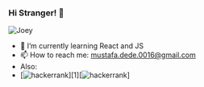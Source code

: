 ### Hi Stranger! 👋

![Joey](https://media3.giphy.com/media/l3V0A5D73FHx4ayyI/giphy.gif?cid=790b76116ea264a818ee039db28f613ffa819a73350d79bb&rid=giphy.gif&ct=g)

- 🌱 I’m currently learning React and JS
- 📫 How to reach me: mustafa.dede.0016@gmail.com
- Also: 
- [![hackerrank](https://wikiimg.tojsiabtv.com/wikipedia/commons/4/40/HackerRank_Icon-1000px.png)][1][![hackerrank](https://www.hackerrank.com/alanchristuring)]
<!--
**mustafadede/mustafadede** is a ✨ _special_ ✨ repository because its `README.md` (this file) appears on your GitHub profile.

Here are some ideas to get you started:

- 🔭 I’m currently working on ...
- 🌱 I’m currently learning ...
- 👯 I’m looking to collaborate on ...
- 🤔 I’m looking for help with ...
- 💬 Ask me about ...
- 📫 How to reach me: ...
- 😄 Pronouns: ...
- ⚡ Fun fact: ...
-->
